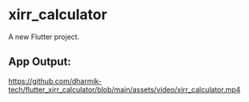 # xirr_calculator

A new Flutter project.

## App Output:
https://github.com/dharmik-tech/flutter_xirr_calculator/blob/main/assets/video/xirr_calculator.mp4
